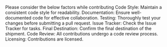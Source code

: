 Please consider the below factors while contributing
Code Style:
Maintain a consistent code style for readability.
Documentation:
Ensure well-documented code for effective collaboration.
Testing:
Thoroughly test your changes before submitting a pull request.
Issue Tracker:
Check the Issue Tracker for tasks.
Final Destination:
Confirm the final destination of the shipment.
Code Review:
All contributions undergo a code review process.
Licensing:
Contributions are licensed.
